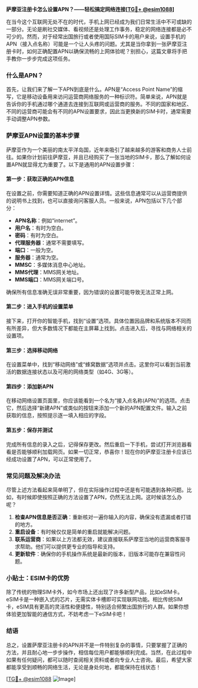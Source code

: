 **萨摩亚注册卡怎么设置APN？——轻松搞定网络连接[[TG💪+ @esim1088](https://t.me/s/esim1088)]**

在当今这个互联网无处不在的时代，手机上网已经成为我们日常生活中不可或缺的一部分。无论是刷社交媒体、看视频还是处理工作事务，稳定的网络连接都是必不可少的。然而，对于经常出国旅行或者使用国际SIM卡的用户来说，设置手机的APN（接入点名称）可能是一个让人头疼的问题。尤其是当你拿到一张萨摩亚注册卡时，如何正确配置APN以确保流畅的上网体验呢？别担心，这篇文章将手把手教你一步步完成这项任务。

### 什么是APN？

首先，让我们来了解一下APN到底是什么。APN是“Access Point Name”的缩写，它是移动设备用来访问运营商网络服务的一种标识符。简单来说，APN就是告诉你的手机通过哪个通道去连接到互联网或运营商的服务。不同的国家和地区、不同的运营商可能会有不同的APN设置要求，因此当更换新的SIM卡时，通常需要手动调整APN参数。

### 萨摩亚APN设置的基本步骤

萨摩亚作为一个美丽的南太平洋岛国，近年来吸引了越来越多的游客和商务人士前往。如果你计划前往萨摩亚，并且已经购买了一张当地的SIM卡，那么了解如何设置APN就显得尤为重要了。以下是通用的APN设置步骤：

#### 第一步：获取正确的APN信息
在设置之前，你需要知道正确的APN设置详情。这些信息通常可以从运营商提供的说明书上找到，也可以直接询问客服人员。一般来说，APN包括以下几个部分：
- **APN名称**：例如“internet”。
- **用户名**：有时为空白。
- **密码**：有时为空白。
- **代理服务器**：通常不需要填写。
- **端口**：一般为空。
- **服务器**：通常为空。
- **MMSC**：多媒体消息中心地址。
- **MMS代理**：MMS网关地址。
- **MMS端口**：MMS网关端口号。

确保所有信息准确无误非常重要，因为错误的设置可能导致无法正常上网。

#### 第二步：进入手机的设置菜单
接下来，打开你的智能手机，找到“设置”选项。具体位置因品牌和系统版本不同而有所差异，但大多数情况下都能在主屏幕上找到。点击进入后，寻找与网络相关的设置项。

#### 第三步：选择移动网络
在设置菜单中，找到“移动网络”或“蜂窝数据”选项并点击。这里你可以看到当前激活的数据连接状态以及可用的网络类型（如4G、3G等）。

#### 第四步：添加新APN
在移动网络设置页面里，你应该能看到一个名为“接入点名称(APN)”的选项。点击它，然后选择“新建APN”或类似的按钮来添加一个新的APN配置文件。输入之前获取的信息，按照提示逐一填入相应的字段。

#### 第五步：保存并测试
完成所有信息的录入之后，记得保存更改。然后重启一下手机，尝试打开浏览器看看是否能够顺利加载网页。如果一切正常，恭喜你！现在你的萨摩亚注册卡应该已经成功设置了APN，可以正常使用了。

### 常见问题及解决办法

尽管上述方法看起来简单明了，但在实际操作过程中还是有可能遇到各种问题。比如，有时候即使按照正确的方法设置了APN，仍然无法上网。这时候该怎么办呢？

1. **检查APN信息是否正确**：重新核对一遍你输入的内容，确保没有遗漏或者打错的地方。
2. **重启设备**：有时候仅仅是简单的重启就能解决问题。
3. **联系运营商**：如果以上方法都无效，建议直接联系萨摩亚当地的运营商客服寻求帮助。他们可以提供更专业的指导和支持。
4. **更新软件**：确保你的手机操作系统是最新的版本，旧版本可能存在兼容性问题。

### 小贴士：ESIM卡的优势

除了传统的物理SIM卡外，如今市场上还出现了许多新型产品，比如eSIM卡。eSIM卡是一种嵌入式的芯片，无需实体卡槽即可实现联网功能。相比传统SIM卡，eSIM具有更高的灵活性和便捷性，特别适合频繁出国旅行的人群。如果你想体验更加智能的通信方式，不妨考虑一下eSIM卡吧！

### 结语

总之，设置萨摩亚注册卡的APN并不是一件特别复杂的事情，只要掌握了正确的方法，并且耐心地一步步操作，相信每位用户都能够顺利完成。当然，在此过程中如果有任何疑问，都可以随时查阅相关资料或者向专业人士咨询。最后，希望大家都能享受到顺畅的网络生活，无论是身处何地，都能保持在线状态！

[[TG💪+ @esim1088](https://t.me/s/esim1088) ![Image](https://i.postimg.cc/4NQfJmqS/Snipaste-2025-05-13-00-14-12.png)]